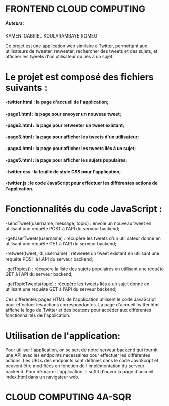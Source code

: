 #  FRONTEND CLOUD COMPUTING

##### Auteurs:
KAMENI GABRIEL
KOULARAMBAYE ROMEO

Ce projet est une application web similaire à Twitter, permettant aux utilisateurs de tweeter, retweeter, rechercher des tweets et des sujets, et afficher les tweets d'un utilisateur ou liés à un sujet.

# Le projet est composé des fichiers suivants :

#### -twitter.html :  la page d'accueil de l'application;
#### -page1.html : la page pour envoyer un nouveau tweet;
#### -page2.html : la page pour retweeter un tweet existant;
#### -page3.html : la page pour afficher les tweets d'un utilisateur;
#### -page4.html : la page pour afficher les tweets liés à un sujet;
#### -page5.html : la page pour afficher les sujets populaires;
#### -twitter.css : la feuille de style CSS pour l'application;
#### -twitter.js : le code JavaScript pour effectuer les différentes actions de l'application.

# Fonctionnalités du code JavaScript :

-sendTweet(username, message, topic) : envoie un nouveau tweet en utilisant une requête POST à l'API du serveur backend;

-getUserTweets(username) : récupère les tweets d'un utilisateur donné en utilisant une requête GET à l'API du serveur backend;

-retweet(tweet_id, username) : retweete un tweet existant en utilisant une requête POST à l'API du serveur backend;

-getTopics() : récupère la liste des sujets populaires en utilisant une requête GET à l'API du serveur backend;

-getTopicTweets(topic) : récupère les tweets liés à un sujet donné en utilisant une requête GET à l'API du serveur backend;

Ces différentes pages HTML de l'application utilisent le code JavaScript pour effectuer les actions correspondantes. La page d'accueil twitter.html affiche le logo de Twitter et des boutons pour accéder aux différentes fonctionnalités de l'application.

# Utilisation de l'application:
Pour utiliser l'application, on se sert de notre serveur backend qui fournit une API avec les endpoints nécessaires pour effectuer les différentes actions. Les URLs des endpoints sont définies dans le code JavaScript et peuvent être modifiées en fonction de l'implémentation du serveur backend.
Pour démarrer l'application, il suffit d'ouvrir la page d'accueil index.html dans un navigateur web.

# CLOUD COMPUTING 4A-SQR
